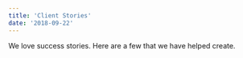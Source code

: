 ```yaml
---
title: 'Client Stories'
date: '2018-09-22'
---
```


We love success stories. Here are a few that we have helped create.